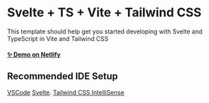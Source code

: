 # Svelte + TS + Vite + Tailwind CSS


This template should help get you started developing with Svelte and TypeScript in Vite and Tailwind CSS

####  [✨ Demo on Netlify](https://svelte-vite-typescript-tailwind.netlify.app/)

## Recommended IDE Setup

[VSCode](https://code.visualstudio.com/) 
[Svelte](https://marketplace.visualstudio.com/items?itemName=svelte.svelte-vscode).
[Tailwind CSS IntelliSense](https://marketplace.visualstudio.com/items?itemName=bradlc.vscode-tailwindcss) 




